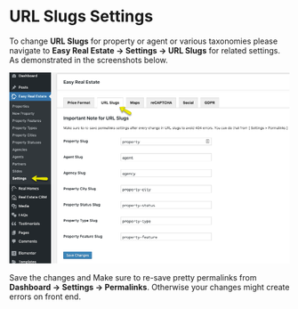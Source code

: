 # URL Slugs Settings

To change **URL Slugs** for property or agent or various taxonomies please navigate to **Easy Real Estate → Settings → URL Slugs** for related settings. As demonstrated in the screenshots below.

![Real Homes Documentation](images/ere-tabs/url-slugs.png)

Save the changes and Make sure to re-save pretty permalinks from **Dashboard → Settings → Permalinks**. Otherwise your changes might create errors on front end. 
